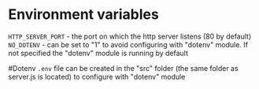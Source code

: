 # Environment variables
`HTTP_SERVER_PORT` - the port on which the http server listens (80 by default)
`NO_DOTENV` - can be set to "1" to avoid configuring with "dotenv" module. If not specified the "dotenv" module is
running by default

#Dotenv
`.env` file can be created in the "src" folder (the same folder as server.js is located) to configure with "dotenv"
module

